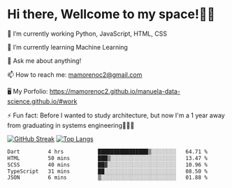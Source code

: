 # Hi there, Wellcome to my space!✌🏾

🔭 I’m currently working Python, JavaScript, HTML, CSS

🌱 I’m currently learning Machine Learning

💬 Ask me about anything!

📫 How to reach me: mamorenoc2@gmail.com

🖥️ My Porfolio: https://mamorenoc2.github.io/manuela-data-science.github.io/#work

⚡ Fun fact: Before I wanted to study architecture, but now I'm a 1 year away from graduating in systems engineering🤣🤣🤣

[![GitHub Streak](https://streak-stats.demolab.com/?user=mamorenoc2&theme=tokyonight_duo)](https://git.io/streak-stats)                 [![Top Langs](https://github-readme-stats.vercel.app/api/top-langs/?username=mamorenoc2&layout=compact&theme=tokyonight)](https://github.com/anuraghazra/github-readme-stats)

<!--START_SECTION:waka-->

```txt
Dart         4 hrs           ████████████████▒░░░░░░░░   64.71 %
HTML         50 mins         ███▒░░░░░░░░░░░░░░░░░░░░░   13.47 %
SCSS         40 mins         ██▓░░░░░░░░░░░░░░░░░░░░░░   10.96 %
TypeScript   31 mins         ██░░░░░░░░░░░░░░░░░░░░░░░   08.50 %
JSON         6 mins          ▒░░░░░░░░░░░░░░░░░░░░░░░░   01.88 %
```

<!--END_SECTION:waka-->
